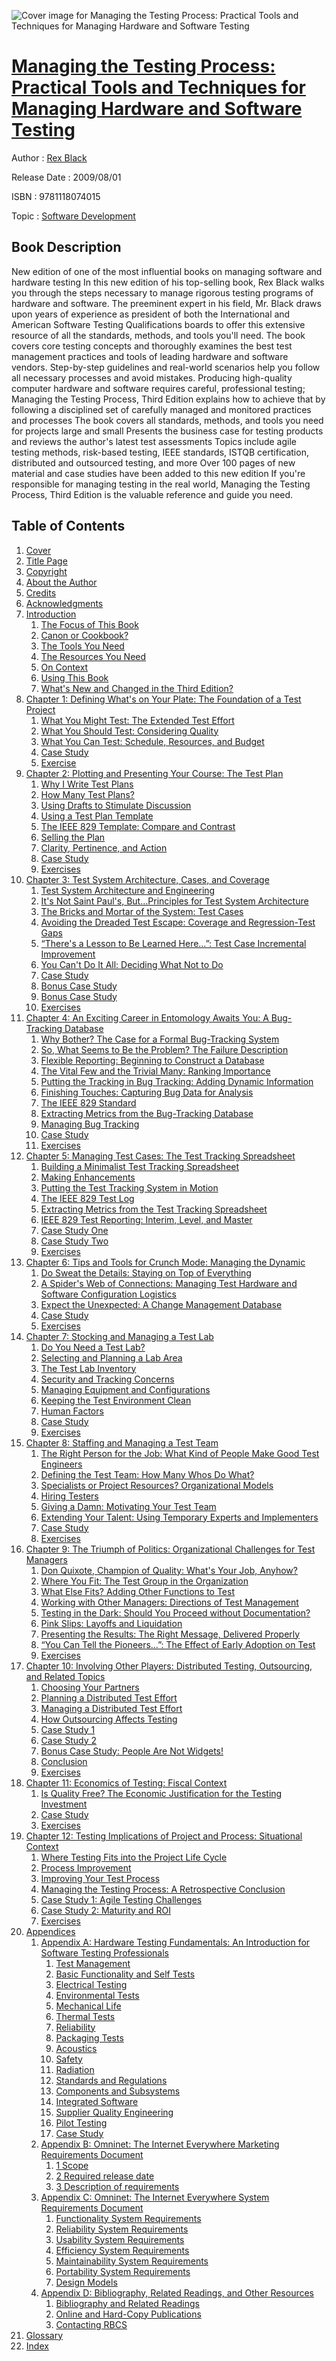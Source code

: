 ![Cover image for Managing the Testing Process: Practical Tools and Techniques for Managing Hardware and Software Testing](https://imgdetail.ebookreading.net/cover/cover/software_development/EB9781118074015.jpg)

[Managing the Testing Process: Practical Tools and Techniques for Managing Hardware and Software Testing](https://ebookreading.net/view/book/Managing+the+Testing+Process%3A+Practical+Tools+and+Techniques+for+Managing+Hardware+and+Software+Testing-EB9781118074015_1.html "Managing the Testing Process: Practical Tools and Techniques for Managing Hardware and Software Testing")
====================================================================================================================

Author : [Rex Black](https://ebookreading.net/search/author/Rex+Black)

Release Date : 2009/08/01

ISBN : 9781118074015

Topic : [Software Development](https://ebookreading.net/search/category/software-development)

Book Description
-----------------

New edition of one of the most influential books on managing software and hardware testing
In this new edition of his top-selling book, Rex Black walks you through the steps necessary to manage rigorous testing programs of hardware and software. The preeminent expert in his field, Mr. Black draws upon years of experience as president of both the International and American Software Testing Qualifications boards to offer this extensive resource of all the standards, methods, and tools you'll need.
The book covers core testing concepts and thoroughly examines the best test management practices and tools of leading hardware and software vendors. Step-by-step guidelines and real-world scenarios help you follow all necessary processes and avoid mistakes.
Producing high-quality computer hardware and software requires careful, professional testing; Managing the Testing Process, Third Edition explains how to achieve that by following a disciplined set of carefully managed and monitored practices and processes
The book covers all standards, methods, and tools you need for projects large and small
Presents the business case for testing products and reviews the author's latest test assessments
Topics include agile testing methods, risk-based testing, IEEE standards, ISTQB certification, distributed and outsourced testing, and more
Over 100 pages of new material and case studies have been added to this new edition
If you're responsible for managing testing in the real world, Managing the Testing Process, Third Edition is the valuable reference and guide you need.
              
Table of Contents
-----------------

1. [Cover](https://ebookreading.net/view/book/Managing+the+Testing+Process%3A+Practical+Tools+and+Techniques+for+Managing+Hardware+and+Software+Testing-EB9781118074015_1.html)
1. [Title Page](https://ebookreading.net/view/book/Managing+the+Testing+Process%3A+Practical+Tools+and+Techniques+for+Managing+Hardware+and+Software+Testing-EB9781118074015_3.html)
1. [Copyright](https://ebookreading.net/view/book/Managing+the+Testing+Process%3A+Practical+Tools+and+Techniques+for+Managing+Hardware+and+Software+Testing-EB9781118074015_4.html)
1. [About the Author](https://ebookreading.net/view/book/Managing+the+Testing+Process%3A+Practical+Tools+and+Techniques+for+Managing+Hardware+and+Software+Testing-EB9781118074015_5.html)
1. [Credits](https://ebookreading.net/view/book/Managing+the+Testing+Process%3A+Practical+Tools+and+Techniques+for+Managing+Hardware+and+Software+Testing-EB9781118074015_6.html)
1. [Acknowledgments](https://ebookreading.net/view/book/Managing+the+Testing+Process%3A+Practical+Tools+and+Techniques+for+Managing+Hardware+and+Software+Testing-EB9781118074015_7.html)
1. [Introduction](https://ebookreading.net/view/book/Managing+the+Testing+Process%3A+Practical+Tools+and+Techniques+for+Managing+Hardware+and+Software+Testing-EB9781118074015_8.html)
    1. [The Focus of This Book](https://ebookreading.net/view/book/Managing+the+Testing+Process%3A+Practical+Tools+and+Techniques+for+Managing+Hardware+and+Software+Testing-EB9781118074015_8.html#f04_level1_1)
    1. [Canon or Cookbook?](https://ebookreading.net/view/book/Managing+the+Testing+Process%3A+Practical+Tools+and+Techniques+for+Managing+Hardware+and+Software+Testing-EB9781118074015_8.html#f04_level1_2)
    1. [The Tools You Need](https://ebookreading.net/view/book/Managing+the+Testing+Process%3A+Practical+Tools+and+Techniques+for+Managing+Hardware+and+Software+Testing-EB9781118074015_8.html#f04_level1_3)
    1. [The Resources You Need](https://ebookreading.net/view/book/Managing+the+Testing+Process%3A+Practical+Tools+and+Techniques+for+Managing+Hardware+and+Software+Testing-EB9781118074015_8.html#f04_level1_4)
    1. [On Context](https://ebookreading.net/view/book/Managing+the+Testing+Process%3A+Practical+Tools+and+Techniques+for+Managing+Hardware+and+Software+Testing-EB9781118074015_8.html#f04_level1_5)
    1. [Using This Book](https://ebookreading.net/view/book/Managing+the+Testing+Process%3A+Practical+Tools+and+Techniques+for+Managing+Hardware+and+Software+Testing-EB9781118074015_8.html#f04_level1_6)
    1. [What&#39;s New and Changed in the Third Edition?](https://ebookreading.net/view/book/Managing+the+Testing+Process%3A+Practical+Tools+and+Techniques+for+Managing+Hardware+and+Software+Testing-EB9781118074015_8.html#f04_level1_7)
1. [Chapter 1: Defining What&#39;s on Your Plate: The Foundation of a Test Project](https://ebookreading.net/view/book/Managing+the+Testing+Process%3A+Practical+Tools+and+Techniques+for+Managing+Hardware+and+Software+Testing-EB9781118074015_9.html)
    1. [What You Might Test: The Extended Test Effort](https://ebookreading.net/view/book/Managing+the+Testing+Process%3A+Practical+Tools+and+Techniques+for+Managing+Hardware+and+Software+Testing-EB9781118074015_9.html#c01_level1_1)
    1. [What You Should Test: Considering Quality](https://ebookreading.net/view/book/Managing+the+Testing+Process%3A+Practical+Tools+and+Techniques+for+Managing+Hardware+and+Software+Testing-EB9781118074015_9.html#c01_level1_2)
    1. [What You Can Test: Schedule, Resources, and Budget](https://ebookreading.net/view/book/Managing+the+Testing+Process%3A+Practical+Tools+and+Techniques+for+Managing+Hardware+and+Software+Testing-EB9781118074015_9.html#c01_level1_3)
    1. [Case Study](https://ebookreading.net/view/book/Managing+the+Testing+Process%3A+Practical+Tools+and+Techniques+for+Managing+Hardware+and+Software+Testing-EB9781118074015_9.html#c01_level1_4)
    1. [Exercise](https://ebookreading.net/view/book/Managing+the+Testing+Process%3A+Practical+Tools+and+Techniques+for+Managing+Hardware+and+Software+Testing-EB9781118074015_9.html#c01_level1_5)
1. [Chapter 2: Plotting and Presenting Your Course: The Test Plan](https://ebookreading.net/view/book/Managing+the+Testing+Process%3A+Practical+Tools+and+Techniques+for+Managing+Hardware+and+Software+Testing-EB9781118074015_10.html)
    1. [Why I Write Test Plans](https://ebookreading.net/view/book/Managing+the+Testing+Process%3A+Practical+Tools+and+Techniques+for+Managing+Hardware+and+Software+Testing-EB9781118074015_10.html#c02_level1_1)
    1. [How Many Test Plans?](https://ebookreading.net/view/book/Managing+the+Testing+Process%3A+Practical+Tools+and+Techniques+for+Managing+Hardware+and+Software+Testing-EB9781118074015_10.html#c02_level1_2)
    1. [Using Drafts to Stimulate Discussion](https://ebookreading.net/view/book/Managing+the+Testing+Process%3A+Practical+Tools+and+Techniques+for+Managing+Hardware+and+Software+Testing-EB9781118074015_10.html#c02_level1_3)
    1. [Using a Test Plan Template](https://ebookreading.net/view/book/Managing+the+Testing+Process%3A+Practical+Tools+and+Techniques+for+Managing+Hardware+and+Software+Testing-EB9781118074015_10.html#c02_level1_4)
    1. [The IEEE 829 Template: Compare and Contrast](https://ebookreading.net/view/book/Managing+the+Testing+Process%3A+Practical+Tools+and+Techniques+for+Managing+Hardware+and+Software+Testing-EB9781118074015_10.html#c02_level1_5)
    1. [Selling the Plan](https://ebookreading.net/view/book/Managing+the+Testing+Process%3A+Practical+Tools+and+Techniques+for+Managing+Hardware+and+Software+Testing-EB9781118074015_10.html#c02_level1_6)
    1. [Clarity, Pertinence, and Action](https://ebookreading.net/view/book/Managing+the+Testing+Process%3A+Practical+Tools+and+Techniques+for+Managing+Hardware+and+Software+Testing-EB9781118074015_10.html#c02_level1_7)
    1. [Case Study](https://ebookreading.net/view/book/Managing+the+Testing+Process%3A+Practical+Tools+and+Techniques+for+Managing+Hardware+and+Software+Testing-EB9781118074015_10.html#c02_level1_8)
    1. [Exercises](https://ebookreading.net/view/book/Managing+the+Testing+Process%3A+Practical+Tools+and+Techniques+for+Managing+Hardware+and+Software+Testing-EB9781118074015_10.html#c02_level1_9)
1. [Chapter 3: Test System Architecture, Cases, and Coverage](https://ebookreading.net/view/book/Managing+the+Testing+Process%3A+Practical+Tools+and+Techniques+for+Managing+Hardware+and+Software+Testing-EB9781118074015_11.html)
    1. [Test System Architecture and Engineering](https://ebookreading.net/view/book/Managing+the+Testing+Process%3A+Practical+Tools+and+Techniques+for+Managing+Hardware+and+Software+Testing-EB9781118074015_11.html#c03_level1_1)
    1. [It&#39;s Not Saint Paul&#39;s, But…Principles for Test System Architecture](https://ebookreading.net/view/book/Managing+the+Testing+Process%3A+Practical+Tools+and+Techniques+for+Managing+Hardware+and+Software+Testing-EB9781118074015_11.html#c03_level1_2)
    1. [The Bricks and Mortar of the System: Test Cases](https://ebookreading.net/view/book/Managing+the+Testing+Process%3A+Practical+Tools+and+Techniques+for+Managing+Hardware+and+Software+Testing-EB9781118074015_11.html#c03_level1_3)
    1. [Avoiding the Dreaded Test Escape: Coverage and Regression-Test Gaps](https://ebookreading.net/view/book/Managing+the+Testing+Process%3A+Practical+Tools+and+Techniques+for+Managing+Hardware+and+Software+Testing-EB9781118074015_11.html#c03_level1_4)
    1. [“There&#39;s a Lesson to Be Learned Here…”: Test Case Incremental Improvement](https://ebookreading.net/view/book/Managing+the+Testing+Process%3A+Practical+Tools+and+Techniques+for+Managing+Hardware+and+Software+Testing-EB9781118074015_11.html#c03_level1_5)
    1. [You Can&#39;t Do It All: Deciding What Not to Do](https://ebookreading.net/view/book/Managing+the+Testing+Process%3A+Practical+Tools+and+Techniques+for+Managing+Hardware+and+Software+Testing-EB9781118074015_11.html#c03_level1_6)
    1. [Case Study](https://ebookreading.net/view/book/Managing+the+Testing+Process%3A+Practical+Tools+and+Techniques+for+Managing+Hardware+and+Software+Testing-EB9781118074015_11.html#c03_level1_7)
    1. [Bonus Case Study](https://ebookreading.net/view/book/Managing+the+Testing+Process%3A+Practical+Tools+and+Techniques+for+Managing+Hardware+and+Software+Testing-EB9781118074015_11.html#c03_level1_8)
    1. [Bonus Case Study](https://ebookreading.net/view/book/Managing+the+Testing+Process%3A+Practical+Tools+and+Techniques+for+Managing+Hardware+and+Software+Testing-EB9781118074015_11.html#c03_level1_9)
    1. [Exercises](https://ebookreading.net/view/book/Managing+the+Testing+Process%3A+Practical+Tools+and+Techniques+for+Managing+Hardware+and+Software+Testing-EB9781118074015_11.html#c03_level1_10)
1. [Chapter 4: An Exciting Career in Entomology Awaits You: A Bug-Tracking Database](https://ebookreading.net/view/book/Managing+the+Testing+Process%3A+Practical+Tools+and+Techniques+for+Managing+Hardware+and+Software+Testing-EB9781118074015_12.html)
    1. [Why Bother? The Case for a Formal Bug-Tracking System](https://ebookreading.net/view/book/Managing+the+Testing+Process%3A+Practical+Tools+and+Techniques+for+Managing+Hardware+and+Software+Testing-EB9781118074015_12.html#c04_level1_1)
    1. [So, What Seems to Be the Problem? The Failure Description](https://ebookreading.net/view/book/Managing+the+Testing+Process%3A+Practical+Tools+and+Techniques+for+Managing+Hardware+and+Software+Testing-EB9781118074015_12.html#c04_level1_2)
    1. [Flexible Reporting: Beginning to Construct a Database](https://ebookreading.net/view/book/Managing+the+Testing+Process%3A+Practical+Tools+and+Techniques+for+Managing+Hardware+and+Software+Testing-EB9781118074015_12.html#c04_level1_3)
    1. [The Vital Few and the Trivial Many: Ranking Importance](https://ebookreading.net/view/book/Managing+the+Testing+Process%3A+Practical+Tools+and+Techniques+for+Managing+Hardware+and+Software+Testing-EB9781118074015_12.html#c04_level1_4)
    1. [Putting the Tracking in Bug Tracking: Adding Dynamic Information](https://ebookreading.net/view/book/Managing+the+Testing+Process%3A+Practical+Tools+and+Techniques+for+Managing+Hardware+and+Software+Testing-EB9781118074015_12.html#c04_level1_5)
    1. [Finishing Touches: Capturing Bug Data for Analysis](https://ebookreading.net/view/book/Managing+the+Testing+Process%3A+Practical+Tools+and+Techniques+for+Managing+Hardware+and+Software+Testing-EB9781118074015_12.html#c04_level1_6)
    1. [The IEEE 829 Standard](https://ebookreading.net/view/book/Managing+the+Testing+Process%3A+Practical+Tools+and+Techniques+for+Managing+Hardware+and+Software+Testing-EB9781118074015_12.html#c04_level1_7)
    1. [Extracting Metrics from the Bug-Tracking Database](https://ebookreading.net/view/book/Managing+the+Testing+Process%3A+Practical+Tools+and+Techniques+for+Managing+Hardware+and+Software+Testing-EB9781118074015_12.html#c04_level1_8)
    1. [Managing Bug Tracking](https://ebookreading.net/view/book/Managing+the+Testing+Process%3A+Practical+Tools+and+Techniques+for+Managing+Hardware+and+Software+Testing-EB9781118074015_12.html#c04_level1_9)
    1. [Case Study](https://ebookreading.net/view/book/Managing+the+Testing+Process%3A+Practical+Tools+and+Techniques+for+Managing+Hardware+and+Software+Testing-EB9781118074015_12.html#c04_level1_10)
    1. [Exercises](https://ebookreading.net/view/book/Managing+the+Testing+Process%3A+Practical+Tools+and+Techniques+for+Managing+Hardware+and+Software+Testing-EB9781118074015_12.html#c04_level1_11)
1. [Chapter 5: Managing Test Cases: The Test Tracking Spreadsheet](https://ebookreading.net/view/book/Managing+the+Testing+Process%3A+Practical+Tools+and+Techniques+for+Managing+Hardware+and+Software+Testing-EB9781118074015_13.html)
    1. [Building a Minimalist Test Tracking Spreadsheet](https://ebookreading.net/view/book/Managing+the+Testing+Process%3A+Practical+Tools+and+Techniques+for+Managing+Hardware+and+Software+Testing-EB9781118074015_13.html#c05_level1_1)
    1. [Making Enhancements](https://ebookreading.net/view/book/Managing+the+Testing+Process%3A+Practical+Tools+and+Techniques+for+Managing+Hardware+and+Software+Testing-EB9781118074015_13.html#c05_level1_2)
    1. [Putting the Test Tracking System in Motion](https://ebookreading.net/view/book/Managing+the+Testing+Process%3A+Practical+Tools+and+Techniques+for+Managing+Hardware+and+Software+Testing-EB9781118074015_13.html#c05_level1_3)
    1. [The IEEE 829 Test Log](https://ebookreading.net/view/book/Managing+the+Testing+Process%3A+Practical+Tools+and+Techniques+for+Managing+Hardware+and+Software+Testing-EB9781118074015_13.html#c05_level1_4)
    1. [Extracting Metrics from the Test Tracking Spreadsheet](https://ebookreading.net/view/book/Managing+the+Testing+Process%3A+Practical+Tools+and+Techniques+for+Managing+Hardware+and+Software+Testing-EB9781118074015_13.html#c05_level1_5)
    1. [IEEE 829 Test Reporting: Interim, Level, and Master](https://ebookreading.net/view/book/Managing+the+Testing+Process%3A+Practical+Tools+and+Techniques+for+Managing+Hardware+and+Software+Testing-EB9781118074015_13.html#c05_level1_6)
    1. [Case Study One](https://ebookreading.net/view/book/Managing+the+Testing+Process%3A+Practical+Tools+and+Techniques+for+Managing+Hardware+and+Software+Testing-EB9781118074015_13.html#c05_level1_7)
    1. [Case Study Two](https://ebookreading.net/view/book/Managing+the+Testing+Process%3A+Practical+Tools+and+Techniques+for+Managing+Hardware+and+Software+Testing-EB9781118074015_13.html#c05_level1_8)
    1. [Exercises](https://ebookreading.net/view/book/Managing+the+Testing+Process%3A+Practical+Tools+and+Techniques+for+Managing+Hardware+and+Software+Testing-EB9781118074015_13.html#c05_level1_9)
1. [Chapter 6: Tips and Tools for Crunch Mode: Managing the Dynamic](https://ebookreading.net/view/book/Managing+the+Testing+Process%3A+Practical+Tools+and+Techniques+for+Managing+Hardware+and+Software+Testing-EB9781118074015_14.html)
    1. [Do Sweat the Details: Staying on Top of Everything](https://ebookreading.net/view/book/Managing+the+Testing+Process%3A+Practical+Tools+and+Techniques+for+Managing+Hardware+and+Software+Testing-EB9781118074015_14.html#c06_level1_1)
    1. [A Spider&#39;s Web of Connections: Managing Test Hardware and Software Configuration Logistics](https://ebookreading.net/view/book/Managing+the+Testing+Process%3A+Practical+Tools+and+Techniques+for+Managing+Hardware+and+Software+Testing-EB9781118074015_14.html#c06_level1_2)
    1. [Expect the Unexpected: A Change Management Database](https://ebookreading.net/view/book/Managing+the+Testing+Process%3A+Practical+Tools+and+Techniques+for+Managing+Hardware+and+Software+Testing-EB9781118074015_14.html#c06_level1_3)
    1. [Case Study](https://ebookreading.net/view/book/Managing+the+Testing+Process%3A+Practical+Tools+and+Techniques+for+Managing+Hardware+and+Software+Testing-EB9781118074015_14.html#c06_level1_4)
    1. [Exercises](https://ebookreading.net/view/book/Managing+the+Testing+Process%3A+Practical+Tools+and+Techniques+for+Managing+Hardware+and+Software+Testing-EB9781118074015_14.html#c06_level1_5)
1. [Chapter 7: Stocking and Managing a Test Lab](https://ebookreading.net/view/book/Managing+the+Testing+Process%3A+Practical+Tools+and+Techniques+for+Managing+Hardware+and+Software+Testing-EB9781118074015_15.html)
    1. [Do You Need a Test Lab?](https://ebookreading.net/view/book/Managing+the+Testing+Process%3A+Practical+Tools+and+Techniques+for+Managing+Hardware+and+Software+Testing-EB9781118074015_15.html#c07_level1_1)
    1. [Selecting and Planning a Lab Area](https://ebookreading.net/view/book/Managing+the+Testing+Process%3A+Practical+Tools+and+Techniques+for+Managing+Hardware+and+Software+Testing-EB9781118074015_15.html#c07_level1_2)
    1. [The Test Lab Inventory](https://ebookreading.net/view/book/Managing+the+Testing+Process%3A+Practical+Tools+and+Techniques+for+Managing+Hardware+and+Software+Testing-EB9781118074015_15.html#c07_level1_3)
    1. [Security and Tracking Concerns](https://ebookreading.net/view/book/Managing+the+Testing+Process%3A+Practical+Tools+and+Techniques+for+Managing+Hardware+and+Software+Testing-EB9781118074015_15.html#c07_level1_4)
    1. [Managing Equipment and Configurations](https://ebookreading.net/view/book/Managing+the+Testing+Process%3A+Practical+Tools+and+Techniques+for+Managing+Hardware+and+Software+Testing-EB9781118074015_15.html#c07_level1_5)
    1. [Keeping the Test Environment Clean](https://ebookreading.net/view/book/Managing+the+Testing+Process%3A+Practical+Tools+and+Techniques+for+Managing+Hardware+and+Software+Testing-EB9781118074015_15.html#c07_level1_6)
    1. [Human Factors](https://ebookreading.net/view/book/Managing+the+Testing+Process%3A+Practical+Tools+and+Techniques+for+Managing+Hardware+and+Software+Testing-EB9781118074015_15.html#c07_level1_7)
    1. [Case Study](https://ebookreading.net/view/book/Managing+the+Testing+Process%3A+Practical+Tools+and+Techniques+for+Managing+Hardware+and+Software+Testing-EB9781118074015_15.html#c07_level1_8)
    1. [Exercises](https://ebookreading.net/view/book/Managing+the+Testing+Process%3A+Practical+Tools+and+Techniques+for+Managing+Hardware+and+Software+Testing-EB9781118074015_15.html#c07_level1_9)
1. [Chapter 8: Staffing and Managing a Test Team](https://ebookreading.net/view/book/Managing+the+Testing+Process%3A+Practical+Tools+and+Techniques+for+Managing+Hardware+and+Software+Testing-EB9781118074015_16.html)
    1. [The Right Person for the Job: What Kind of People Make Good Test Engineers](https://ebookreading.net/view/book/Managing+the+Testing+Process%3A+Practical+Tools+and+Techniques+for+Managing+Hardware+and+Software+Testing-EB9781118074015_16.html#c08_level1_1)
    1. [Defining the Test Team: How Many Whos Do What?](https://ebookreading.net/view/book/Managing+the+Testing+Process%3A+Practical+Tools+and+Techniques+for+Managing+Hardware+and+Software+Testing-EB9781118074015_16.html#c08_level1_2)
    1. [Specialists or Project Resources? Organizational Models](https://ebookreading.net/view/book/Managing+the+Testing+Process%3A+Practical+Tools+and+Techniques+for+Managing+Hardware+and+Software+Testing-EB9781118074015_16.html#c08_level1_3)
    1. [Hiring Testers](https://ebookreading.net/view/book/Managing+the+Testing+Process%3A+Practical+Tools+and+Techniques+for+Managing+Hardware+and+Software+Testing-EB9781118074015_16.html#c08_level1_4)
    1. [Giving a Damn: Motivating Your Test Team](https://ebookreading.net/view/book/Managing+the+Testing+Process%3A+Practical+Tools+and+Techniques+for+Managing+Hardware+and+Software+Testing-EB9781118074015_16.html#c08_level1_5)
    1. [Extending Your Talent: Using Temporary Experts and Implementers](https://ebookreading.net/view/book/Managing+the+Testing+Process%3A+Practical+Tools+and+Techniques+for+Managing+Hardware+and+Software+Testing-EB9781118074015_16.html#c08_level1_6)
    1. [Case Study](https://ebookreading.net/view/book/Managing+the+Testing+Process%3A+Practical+Tools+and+Techniques+for+Managing+Hardware+and+Software+Testing-EB9781118074015_16.html#c08_level1_7)
    1. [Exercises](https://ebookreading.net/view/book/Managing+the+Testing+Process%3A+Practical+Tools+and+Techniques+for+Managing+Hardware+and+Software+Testing-EB9781118074015_16.html#c08_level1_8)
1. [Chapter 9: The Triumph of Politics: Organizational Challenges for Test Managers](https://ebookreading.net/view/book/Managing+the+Testing+Process%3A+Practical+Tools+and+Techniques+for+Managing+Hardware+and+Software+Testing-EB9781118074015_17.html)
    1. [Don Quixote, Champion of Quality: What&#39;s Your Job, Anyhow?](https://ebookreading.net/view/book/Managing+the+Testing+Process%3A+Practical+Tools+and+Techniques+for+Managing+Hardware+and+Software+Testing-EB9781118074015_17.html#c09_level1_1)
    1. [Where You Fit: The Test Group in the Organization](https://ebookreading.net/view/book/Managing+the+Testing+Process%3A+Practical+Tools+and+Techniques+for+Managing+Hardware+and+Software+Testing-EB9781118074015_17.html#c09_level1_2)
    1. [What Else Fits? Adding Other Functions to Test](https://ebookreading.net/view/book/Managing+the+Testing+Process%3A+Practical+Tools+and+Techniques+for+Managing+Hardware+and+Software+Testing-EB9781118074015_17.html#c09_level1_3)
    1. [Working with Other Managers: Directions of Test Management](https://ebookreading.net/view/book/Managing+the+Testing+Process%3A+Practical+Tools+and+Techniques+for+Managing+Hardware+and+Software+Testing-EB9781118074015_17.html#c09_level1_4)
    1. [Testing in the Dark: Should You Proceed without Documentation?](https://ebookreading.net/view/book/Managing+the+Testing+Process%3A+Practical+Tools+and+Techniques+for+Managing+Hardware+and+Software+Testing-EB9781118074015_17.html#c09_level1_5)
    1. [Pink Slips: Layoffs and Liquidation](https://ebookreading.net/view/book/Managing+the+Testing+Process%3A+Practical+Tools+and+Techniques+for+Managing+Hardware+and+Software+Testing-EB9781118074015_17.html#c09_level1_6)
    1. [Presenting the Results: The Right Message, Delivered Properly](https://ebookreading.net/view/book/Managing+the+Testing+Process%3A+Practical+Tools+and+Techniques+for+Managing+Hardware+and+Software+Testing-EB9781118074015_17.html#c09_level1_7)
    1. [“You Can Tell the Pioneers…”: The Effect of Early Adoption on Test](https://ebookreading.net/view/book/Managing+the+Testing+Process%3A+Practical+Tools+and+Techniques+for+Managing+Hardware+and+Software+Testing-EB9781118074015_17.html#c09_level1_8)
    1. [Exercises](https://ebookreading.net/view/book/Managing+the+Testing+Process%3A+Practical+Tools+and+Techniques+for+Managing+Hardware+and+Software+Testing-EB9781118074015_17.html#c09_level1_9)
1. [Chapter 10: Involving Other Players: Distributed Testing, Outsourcing, and Related Topics](https://ebookreading.net/view/book/Managing+the+Testing+Process%3A+Practical+Tools+and+Techniques+for+Managing+Hardware+and+Software+Testing-EB9781118074015_18.html)
    1. [Choosing Your Partners](https://ebookreading.net/view/book/Managing+the+Testing+Process%3A+Practical+Tools+and+Techniques+for+Managing+Hardware+and+Software+Testing-EB9781118074015_18.html#c10_level1_1)
    1. [Planning a Distributed Test Effort](https://ebookreading.net/view/book/Managing+the+Testing+Process%3A+Practical+Tools+and+Techniques+for+Managing+Hardware+and+Software+Testing-EB9781118074015_18.html#c10_level1_2)
    1. [Managing a Distributed Test Effort](https://ebookreading.net/view/book/Managing+the+Testing+Process%3A+Practical+Tools+and+Techniques+for+Managing+Hardware+and+Software+Testing-EB9781118074015_18.html#c10_level1_3)
    1. [How Outsourcing Affects Testing](https://ebookreading.net/view/book/Managing+the+Testing+Process%3A+Practical+Tools+and+Techniques+for+Managing+Hardware+and+Software+Testing-EB9781118074015_18.html#c10_level1_4)
    1. [Case Study 1](https://ebookreading.net/view/book/Managing+the+Testing+Process%3A+Practical+Tools+and+Techniques+for+Managing+Hardware+and+Software+Testing-EB9781118074015_18.html#c10_level1_5)
    1. [Case Study 2](https://ebookreading.net/view/book/Managing+the+Testing+Process%3A+Practical+Tools+and+Techniques+for+Managing+Hardware+and+Software+Testing-EB9781118074015_18.html#c10_level1_6)
    1. [Bonus Case Study: People Are Not Widgets!](https://ebookreading.net/view/book/Managing+the+Testing+Process%3A+Practical+Tools+and+Techniques+for+Managing+Hardware+and+Software+Testing-EB9781118074015_18.html#c10_level1_7)
    1. [Conclusion](https://ebookreading.net/view/book/Managing+the+Testing+Process%3A+Practical+Tools+and+Techniques+for+Managing+Hardware+and+Software+Testing-EB9781118074015_18.html#c10_level1_8)
    1. [Exercises](https://ebookreading.net/view/book/Managing+the+Testing+Process%3A+Practical+Tools+and+Techniques+for+Managing+Hardware+and+Software+Testing-EB9781118074015_18.html#c10_level1_9)
1. [Chapter 11: Economics of Testing: Fiscal Context](https://ebookreading.net/view/book/Managing+the+Testing+Process%3A+Practical+Tools+and+Techniques+for+Managing+Hardware+and+Software+Testing-EB9781118074015_19.html)
    1. [Is Quality Free? The Economic Justification for the Testing Investment](https://ebookreading.net/view/book/Managing+the+Testing+Process%3A+Practical+Tools+and+Techniques+for+Managing+Hardware+and+Software+Testing-EB9781118074015_19.html#c11_level1_1)
    1. [Case Study](https://ebookreading.net/view/book/Managing+the+Testing+Process%3A+Practical+Tools+and+Techniques+for+Managing+Hardware+and+Software+Testing-EB9781118074015_19.html#c11_level1_2)
    1. [Exercises](https://ebookreading.net/view/book/Managing+the+Testing+Process%3A+Practical+Tools+and+Techniques+for+Managing+Hardware+and+Software+Testing-EB9781118074015_19.html#c11_level1_3)
1. [Chapter 12: Testing Implications of Project and Process: Situational Context](https://ebookreading.net/view/book/Managing+the+Testing+Process%3A+Practical+Tools+and+Techniques+for+Managing+Hardware+and+Software+Testing-EB9781118074015_20.html)
    1. [Where Testing Fits into the Project Life Cycle](https://ebookreading.net/view/book/Managing+the+Testing+Process%3A+Practical+Tools+and+Techniques+for+Managing+Hardware+and+Software+Testing-EB9781118074015_20.html#c12_level1_1)
    1. [Process Improvement](https://ebookreading.net/view/book/Managing+the+Testing+Process%3A+Practical+Tools+and+Techniques+for+Managing+Hardware+and+Software+Testing-EB9781118074015_20.html#c12_level1_2)
    1. [Improving Your Test Process](https://ebookreading.net/view/book/Managing+the+Testing+Process%3A+Practical+Tools+and+Techniques+for+Managing+Hardware+and+Software+Testing-EB9781118074015_20.html#c12_level1_3)
    1. [Managing the Testing Process: A Retrospective Conclusion](https://ebookreading.net/view/book/Managing+the+Testing+Process%3A+Practical+Tools+and+Techniques+for+Managing+Hardware+and+Software+Testing-EB9781118074015_20.html#c12_level1_4)
    1. [Case Study 1: Agile Testing Challenges](https://ebookreading.net/view/book/Managing+the+Testing+Process%3A+Practical+Tools+and+Techniques+for+Managing+Hardware+and+Software+Testing-EB9781118074015_20.html#c12_level1_5)
    1. [Case Study 2: Maturity and ROI](https://ebookreading.net/view/book/Managing+the+Testing+Process%3A+Practical+Tools+and+Techniques+for+Managing+Hardware+and+Software+Testing-EB9781118074015_20.html#c12_level1_6)
    1. [Exercises](https://ebookreading.net/view/book/Managing+the+Testing+Process%3A+Practical+Tools+and+Techniques+for+Managing+Hardware+and+Software+Testing-EB9781118074015_20.html#c12_level1_7)
1. [Appendices](https://ebookreading.net/view/book/Managing+the+Testing+Process%3A+Practical+Tools+and+Techniques+for+Managing+Hardware+and+Software+Testing-EB9781118074015_21.html)
    1. [Appendix A: Hardware Testing Fundamentals: An Introduction for Software Testing Professionals](https://ebookreading.net/view/book/Managing+the+Testing+Process%3A+Practical+Tools+and+Techniques+for+Managing+Hardware+and+Software+Testing-EB9781118074015_22.html)
        1. [Test Management](https://ebookreading.net/view/book/Managing+the+Testing+Process%3A+Practical+Tools+and+Techniques+for+Managing+Hardware+and+Software+Testing-EB9781118074015_22.html#b01_level1_1)
        1. [Basic Functionality and Self Tests](https://ebookreading.net/view/book/Managing+the+Testing+Process%3A+Practical+Tools+and+Techniques+for+Managing+Hardware+and+Software+Testing-EB9781118074015_22.html#b01_level1_2)
        1. [Electrical Testing](https://ebookreading.net/view/book/Managing+the+Testing+Process%3A+Practical+Tools+and+Techniques+for+Managing+Hardware+and+Software+Testing-EB9781118074015_22.html#b01_level1_3)
        1. [Environmental Tests](https://ebookreading.net/view/book/Managing+the+Testing+Process%3A+Practical+Tools+and+Techniques+for+Managing+Hardware+and+Software+Testing-EB9781118074015_22.html#b01_level1_4)
        1. [Mechanical Life](https://ebookreading.net/view/book/Managing+the+Testing+Process%3A+Practical+Tools+and+Techniques+for+Managing+Hardware+and+Software+Testing-EB9781118074015_22.html#b01_level1_5)
        1. [Thermal Tests](https://ebookreading.net/view/book/Managing+the+Testing+Process%3A+Practical+Tools+and+Techniques+for+Managing+Hardware+and+Software+Testing-EB9781118074015_22.html#b01_level1_6)
        1. [Reliability](https://ebookreading.net/view/book/Managing+the+Testing+Process%3A+Practical+Tools+and+Techniques+for+Managing+Hardware+and+Software+Testing-EB9781118074015_22.html#b01_level1_7)
        1. [Packaging Tests](https://ebookreading.net/view/book/Managing+the+Testing+Process%3A+Practical+Tools+and+Techniques+for+Managing+Hardware+and+Software+Testing-EB9781118074015_22.html#b01_level1_8)
        1. [Acoustics](https://ebookreading.net/view/book/Managing+the+Testing+Process%3A+Practical+Tools+and+Techniques+for+Managing+Hardware+and+Software+Testing-EB9781118074015_22.html#b01_level1_9)
        1. [Safety](https://ebookreading.net/view/book/Managing+the+Testing+Process%3A+Practical+Tools+and+Techniques+for+Managing+Hardware+and+Software+Testing-EB9781118074015_22.html#b01_level1_10)
        1. [Radiation](https://ebookreading.net/view/book/Managing+the+Testing+Process%3A+Practical+Tools+and+Techniques+for+Managing+Hardware+and+Software+Testing-EB9781118074015_22.html#b01_level1_11)
        1. [Standards and Regulations](https://ebookreading.net/view/book/Managing+the+Testing+Process%3A+Practical+Tools+and+Techniques+for+Managing+Hardware+and+Software+Testing-EB9781118074015_22.html#b01_level1_12)
        1. [Components and Subsystems](https://ebookreading.net/view/book/Managing+the+Testing+Process%3A+Practical+Tools+and+Techniques+for+Managing+Hardware+and+Software+Testing-EB9781118074015_22.html#b01_level1_13)
        1. [Integrated Software](https://ebookreading.net/view/book/Managing+the+Testing+Process%3A+Practical+Tools+and+Techniques+for+Managing+Hardware+and+Software+Testing-EB9781118074015_22.html#b01_level1_14)
        1. [Supplier Quality Engineering](https://ebookreading.net/view/book/Managing+the+Testing+Process%3A+Practical+Tools+and+Techniques+for+Managing+Hardware+and+Software+Testing-EB9781118074015_22.html#b01_level1_15)
        1. [Pilot Testing](https://ebookreading.net/view/book/Managing+the+Testing+Process%3A+Practical+Tools+and+Techniques+for+Managing+Hardware+and+Software+Testing-EB9781118074015_22.html#b01_level1_16)
        1. [Case Study](https://ebookreading.net/view/book/Managing+the+Testing+Process%3A+Practical+Tools+and+Techniques+for+Managing+Hardware+and+Software+Testing-EB9781118074015_22.html#b01_level1_17)
    1. [Appendix B: Omninet: The Internet Everywhere Marketing Requirements Document](https://ebookreading.net/view/book/Managing+the+Testing+Process%3A+Practical+Tools+and+Techniques+for+Managing+Hardware+and+Software+Testing-EB9781118074015_23.html)
        1. [1 Scope](https://ebookreading.net/view/book/Managing+the+Testing+Process%3A+Practical+Tools+and+Techniques+for+Managing+Hardware+and+Software+Testing-EB9781118074015_23.html#b01_level1_1)
        1. [2 Required release date](https://ebookreading.net/view/book/Managing+the+Testing+Process%3A+Practical+Tools+and+Techniques+for+Managing+Hardware+and+Software+Testing-EB9781118074015_23.html#b01_level1_2)
        1. [3 Description of requirements](https://ebookreading.net/view/book/Managing+the+Testing+Process%3A+Practical+Tools+and+Techniques+for+Managing+Hardware+and+Software+Testing-EB9781118074015_23.html#b01_level1_3)
    1. [Appendix C: Omninet: The Internet Everywhere System Requirements Document](https://ebookreading.net/view/book/Managing+the+Testing+Process%3A+Practical+Tools+and+Techniques+for+Managing+Hardware+and+Software+Testing-EB9781118074015_24.html)
        1. [Functionality System Requirements](https://ebookreading.net/view/book/Managing+the+Testing+Process%3A+Practical+Tools+and+Techniques+for+Managing+Hardware+and+Software+Testing-EB9781118074015_24.html#b03_level1_1)
        1. [Reliability System Requirements](https://ebookreading.net/view/book/Managing+the+Testing+Process%3A+Practical+Tools+and+Techniques+for+Managing+Hardware+and+Software+Testing-EB9781118074015_24.html#b03_level1_2)
        1. [Usability System Requirements](https://ebookreading.net/view/book/Managing+the+Testing+Process%3A+Practical+Tools+and+Techniques+for+Managing+Hardware+and+Software+Testing-EB9781118074015_24.html#b03_level1_3)
        1. [Efficiency System Requirements](https://ebookreading.net/view/book/Managing+the+Testing+Process%3A+Practical+Tools+and+Techniques+for+Managing+Hardware+and+Software+Testing-EB9781118074015_24.html#b03_level1_4)
        1. [Maintainability System Requirements](https://ebookreading.net/view/book/Managing+the+Testing+Process%3A+Practical+Tools+and+Techniques+for+Managing+Hardware+and+Software+Testing-EB9781118074015_24.html#b03_level1_5)
        1. [Portability System Requirements](https://ebookreading.net/view/book/Managing+the+Testing+Process%3A+Practical+Tools+and+Techniques+for+Managing+Hardware+and+Software+Testing-EB9781118074015_24.html#b03_level1_6)
        1. [Design Models](https://ebookreading.net/view/book/Managing+the+Testing+Process%3A+Practical+Tools+and+Techniques+for+Managing+Hardware+and+Software+Testing-EB9781118074015_24.html#b03_level1_7)
    1. [Appendix D: Bibliography, Related Readings, and Other Resources](https://ebookreading.net/view/book/Managing+the+Testing+Process%3A+Practical+Tools+and+Techniques+for+Managing+Hardware+and+Software+Testing-EB9781118074015_25.html)
        1. [Bibliography and Related Readings](https://ebookreading.net/view/book/Managing+the+Testing+Process%3A+Practical+Tools+and+Techniques+for+Managing+Hardware+and+Software+Testing-EB9781118074015_25.html#b04_level1_1)
        1. [Online and Hard-Copy Publications](https://ebookreading.net/view/book/Managing+the+Testing+Process%3A+Practical+Tools+and+Techniques+for+Managing+Hardware+and+Software+Testing-EB9781118074015_25.html#b04_level1_2)
        1. [Contacting RBCS](https://ebookreading.net/view/book/Managing+the+Testing+Process%3A+Practical+Tools+and+Techniques+for+Managing+Hardware+and+Software+Testing-EB9781118074015_25.html#b04_level1_3)
1. [Glossary](https://ebookreading.net/view/book/Managing+the+Testing+Process%3A+Practical+Tools+and+Techniques+for+Managing+Hardware+and+Software+Testing-EB9781118074015_26.html)
1. [Index](https://ebookreading.net/view/book/Managing+the+Testing+Process%3A+Practical+Tools+and+Techniques+for+Managing+Hardware+and+Software+Testing-EB9781118074015_27.html)
